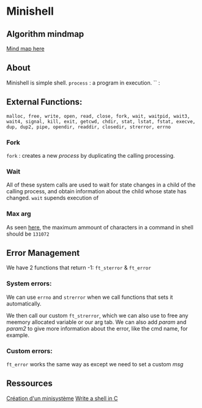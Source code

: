 # Minishell

## Algorithm mindmap
[Mind map here](https://www.figma.com/file/G5oAf6m91dH57ye0YDG7cs/Minishell-Mindmap?node-id=0%3A1)

## About
Minishell is simple shell.
`process` :  a program in execution.
`` : 

## External Functions:
```
malloc, free, write, open, read, close, fork, wait, waitpid, wait3, wait4, signal, kill, exit, getcwd, chdir, stat, lstat, fstat, execve, dup, dup2, pipe, opendir, readdir, closedir, strerror, errno
```
### Fork
`fork` : creates a new *process* by duplicating the calling processing.
 
### Wait
All of these system calls are used to wait for state changes in a child of the calling process, and obtain information about the child whose state has changed.
`wait` supends execution of 

### Max arg
As seen [here](https://serverfault.com/questions/163371/linux-command-line-character-limit), the maximum ammount of characters in a command in shell should be `131072`

## Error Management
We have 2 functions that return -1: `ft_sterror` & `ft_error`

### System errors:
We can use `errno` and `strerror` when we call functions that sets it automatically.

We then call our custom `ft_strerror`, which we can also use to free any meemory allocated variable or our arg tab.
We can also add _param_ and _param2_ to give more information about the error, like the cmd name, for example.

### Custom errors:
`ft_error` works the same way as except we need to set a custom _msg_ 

## Ressources 
[Création d'un minisystème](https://chrtophe.developpez.com/tutoriels/minisysteme/#L11)
[Write a shell in C](https://brennan.io/2015/01/16/write-a-shell-in-c/)